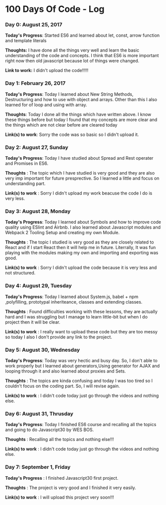 # 100 Days Of Code - Log

### Day 0: August 25, 2017 


**Today's Progress**: Started ES6 and learned about let, const, arrow function and template literals

**Thoughts:** I have done all the things very well and learn the basic understanding of the code and concepts. I think that ES6 is more important right now then old javascript because lot of things were changed.

**Link to work:** I didn't upload the code!!!!!

### Day 1: February 26, 2017 


 **Today's Progress**: Today I learned about New String Methods, Destructuring and how to use with object and arrays. Other than this I also learned for of loop and using with array.

 **Thoughts**: Today I done all the things which have written above. I know these things before but today I found that my concepts are more clear and the things which are not clear before are cleared today

 **Link(s) to work**: Sorry the code was so basic so I didn't upload it.


### Day 2: August 27, Sunday

 **Today's Progress**: Today I have studied about Spread and Rest operater and Promises in ES6.

**Thoughts** : The topic which I have studied is very good and they are also very imp important for future presprective. So I learned a little and focus on understanding part.

**Link(s) to work** : Sorry I didn't upload my work beacuse the code I do is very less.

### Day 3: August 28, Monday

**Today's Progress**: Today I learned about Symbols and how to improve code quality using ESlint and Airbnb. I also learned about Javascript modules and Webpack 2 Tooling Setup and creating my own Module.

**Thoughts** : The topic I studied is very good as they are closely related to React and if I start React then it will help me in future. Literrally, It was fun playing with the modules making my own and importing and exporting was good.

**Link(s) to work** : Sorry I didn't upload the code because it is very less and not structured.

### Day 4: August 29, Tuesday

**Today's Progress**: Today I learned about System.js, babel + npm ,polyfilling, prototypal inheriteance, classes and extending classes.

**Thoughts** : Found difficulties working with these lessons, they are actually hard and I was struggling but I manage to learn little-bit but when I do project then it will be clear.

**Link(s) to work** : I really want to upload these code but they are too messy so today I also I don't provide any link to the project.

### Day 5: August 30, Wednesday

**Today's Progress**: Today was very hectic and busy day. So, I don't able to work properly but I learned about generators,Using generator for AJAX and looping through it and also learned about proxies and Sets.

**Thoughts** : The topics are kinda confusing and today I was too tired so I couldn't focus on the coding part. So, I will revise again.

**Link(s) to work** : I didn't code today just go through the videos and nothing else.


### Day 6: August 31, Thrusday

**Today's Progress**: Today I finished ES6 course and recalling all the topics and going to do Javascript30 by WES BOS.

**Thoughts** : Recalling all the topics and nothing else!!!

**Link(s) to work** : I didn't code today just go through the videos and nothing else.

### Day 7: September 1, Friday

**Today's Progress** : I finished Javascript30 first project.

**Thoughts** : The project is very good and I finished it very easily.

**Link(s) to work** : I will upload this project very soon!!!

